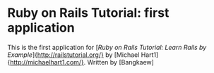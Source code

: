 # Ruby on Rails Tutorial: first application

This is the first application for
[*Ruby on Rails Tutorial: Learn Rails by Example*]{http://railstutorial.org/}
by [Michael Hart1]{http://michaelhart1.com/}.
Written by [Bangkaew]

